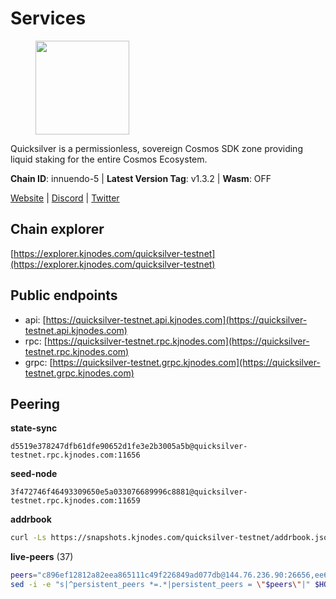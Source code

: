 # Services

<figure><img src="https://raw.githubusercontent.com/kj89/testnet_manuals/main/pingpub/logos/quicksilver.png" width="150" alt=""><figcaption></figcaption></figure>

Quicksilver is a permissionless, sovereign Cosmos SDK zone providing liquid staking for the entire Cosmos Ecosystem.

**Chain ID**: innuendo-5 | **Latest Version Tag**: v1.3.2 | **Wasm**: OFF

[Website](https://quicksilver.zone) | [Discord](https://discord.gg/quicksilverprotocol) | [Twitter](https://twitter.com/quicksilverzone)


## Chain explorer
[https://explorer.kjnodes.com/quicksilver-testnet](https://explorer.kjnodes.com/quicksilver-testnet)

## Public endpoints

* api: [https://quicksilver-testnet.api.kjnodes.com](https://quicksilver-testnet.api.kjnodes.com)
* rpc: [https://quicksilver-testnet.rpc.kjnodes.com](https://quicksilver-testnet.rpc.kjnodes.com)
* grpc: [https://quicksilver-testnet.grpc.kjnodes.com](https://quicksilver-testnet.grpc.kjnodes.com)

## Peering

**state-sync**

```text
d5519e378247dfb61dfe90652d1fe3e2b3005a5b@quicksilver-testnet.rpc.kjnodes.com:11656
```

**seed-node**

```text
3f472746f46493309650e5a033076689996c8881@quicksilver-testnet.rpc.kjnodes.com:11659
```

**addrbook**
```bash
curl -Ls https://snapshots.kjnodes.com/quicksilver-testnet/addrbook.json > $HOME/.quicksilverd/config/addrbook.json
```

**live-peers** (37)
```bash
peers="c896ef12812a82eea865111c49f226849ad077db@144.76.236.90:26656,ee6bae1a6d4a1e07f1e4bc7963cabedc6b73426e@94.130.137.119:26656,13564ca7ffcc8fa6bcc6d405c96fe8c724ec17da@88.99.213.25:11656,78acdbabc08231765444b3143a222d433a5157e1@142.132.205.94:15651,c133c4c0c7034c8c345330f394984ad08092fc14@138.201.17.11:27656,d40a714c11ea3040495246fa0ba8439fcff8a139@176.9.146.72:11656,0a3ac40a7a4ce35978c4da97be2eb6974bc3c58b@185.252.233.217:46656,41f7d7004cace7bd1760a5f980a86123700c8f1d@185.146.148.116:26656,4ccdccd18a480f13af85aa798356c1bf856f5c20@88.208.57.200:11656,57b37e325cdfc0e2797cedb4102556bf5c3d45e8@51.195.234.240:26656,9e0604571aa20314c2261d70b7d8823414702715@51.159.141.209:26656,46f97e49a49694aead28c27be2c19300f509e273@65.108.129.94:26656,e0f0703e9ce343c46e0ec01b19216715e817b358@65.109.85.170:28656,a37474c1f254cd4b16d924327a755c914e8e7d86@65.109.30.53:26656,cc745e98b4dc9b83c5a74d41f576feda73902dfd@65.109.38.54:20026,f7edad3ff5a85d039e7de12067c63064c5b42d63@46.4.121.72:11656,5c2a752c9b1952dbed075c56c600c3a79b58c395@95.214.55.232:27026,d5519e378247dfb61dfe90652d1fe3e2b3005a5b@65.109.68.190:11656,a637b94cb989909cc182623748ef179b0659f148@65.109.23.114:11156,521eabb3f5a0698476baf22c45aaef396399da10@135.181.183.93:24656,ac0c6a8e9e700044226e9ff16b68ab4cbae6fb06@84.46.246.109:2366,dc88be3a0075ce429a423237abe223a9528ce0df@65.108.204.119:31656,4c24df4acfbaaf22e5f6f3c4d11ecf02e8cc343f@195.3.220.48:26656,25b8b792bb14e8bfdcdfa163a14710d5645a4eba@148.251.91.77:20656,67224ac7f52eac4db6bb0a8de0bf8fbc5e7e0069@199.204.45.23:10656,a288baa951cbe92b253c01c3936d930af1d56424@5.161.142.236:26656,3519e61e653db97f5d1c7f1bec9b0072bca4d5fe@144.76.45.59:16656,858ba6bc33a6d13fdd9ddad344d788dcf91cf565@142.132.151.99:15651,4605923667e436d50c7a7678199df3712009e820@198.244.203.181:26656,25410bff2fb7312d24c11b1e990507e5e3aa40b7@135.125.5.31:48656,d160a8908b44f2a44ce17e0be1f9056b58993b9c@65.21.139.170:21026,22a393fe9174c29081ad8aeaf14ce01b9a79d8c6@159.203.28.113:26656,74abcb5243d4ffc43de6ad1a288d8e50adcd467e@65.109.80.176:20656,3c48a780b85d248e34e63eca5d44c624f93d09d5@135.181.59.162:11156,af8cfa944802a9bd510fc3407950a15e8be86c31@213.239.217.52:30656,c9a74cdd754a8ccc9243ac2b245e4caaa78695aa@45.85.147.96:26656,cfbf02b41e7fe78d51abfa93f342afd0687203c0@212.227.151.143:36656"
sed -i -e "s|^persistent_peers *=.*|persistent_peers = \"$peers\"|" $HOME/.quicksilverd/config/config.toml
```
